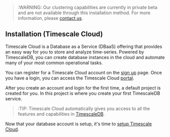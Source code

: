 >:WARNING: Our clustering capabilities are currently in private beta and
are not available through this installation method. For more information,
please [contact us][contact].

## Installation (Timescale Cloud) [](installation-timescale-cloud)

Timescale Cloud is a Database as a Service (DBaaS) offering that provides
an easy way for you to store and analyze time-series.
Powered by TimescaleDB, you can create database instances in the cloud
and automate many of your most common operational tasks.

You can register for a Timescale Cloud account on the
[sign up][sign-up] page. Once you have a login, you can access
the Timescale Cloud [portal][portal].

After you create an account and login for the first time,
a default project is created for you. In this project is where
you create your first TimescaleDB service.

>:TIP: Timescale Cloud automatically gives you access to all the features
and capabilities in [TimescaleDB][timescale-features].

Now that your database account is setup, it's time to
[setup Timescale Cloud][timescale-cloud-setup].

[sign-up]: https://www.timescale.com/cloud-signup
[portal]: http://portal.timescale.cloud
[timescale-features]: https://www.timescale.com/products
[timescale-cloud-setup]: /getting-started/exploring-cloud
[intercom]: https://kb.timescale.cloud/
[contact]: https://www.timescale.com/contact
